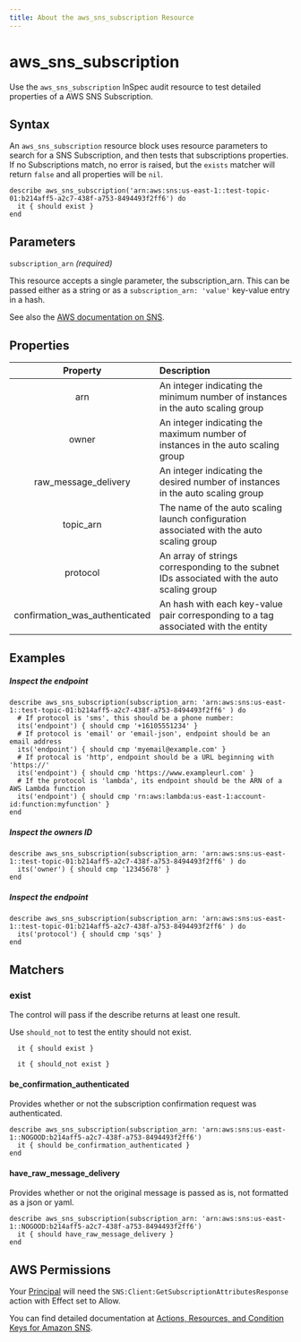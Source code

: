```yaml
---
title: About the aws_sns_subscription Resource
---
```


# aws_sns_subscription

Use the `aws_sns_subscription` InSpec audit resource to test detailed properties of a AWS SNS Subscription.

## Syntax

An `aws_sns_subscription` resource block uses resource parameters to search for a SNS Subscription, and then tests that subscriptions properties.  If no Subscriptions match, no error is raised, but the `exists` matcher will return `false` and all properties will be `nil`.

    describe aws_sns_subscription('arn:aws:sns:us-east-1::test-topic-01:b214aff5-a2c7-438f-a753-8494493f2ff6') do
      it { should exist }
    end

## Parameters

`subscription_arn` _(required)_

This resource accepts a single parameter, the subscription_arn. 
This can be passed either as a string or as a `subscription_arn: 'value'` key-value entry in a hash.

See also the [AWS documentation on SNS](https://docs.aws.amazon.com/sns/latest/dg/sns-getting-started.html).

## Properties

| Property | Description |
| :---: | :--- |
| arn | An integer indicating the minimum number of instances in the auto scaling group |
| owner | An integer indicating the maximum number of instances in the auto scaling group |
| raw_message_delivery | An integer indicating the desired  number of instances in the auto scaling group |
| topic_arn | The name of the auto scaling launch configuration associated with the auto scaling group |
| protocol | An array of strings corresponding to the subnet IDs associated with the auto scaling group |
| confirmation_was_authenticated | An hash with each key-value pair corresponding to a tag associated with the entity |

## Examples

##### Inspect the endpoint
    describe aws_sns_subscription(subscription_arn: 'arn:aws:sns:us-east-1::test-topic-01:b214aff5-a2c7-438f-a753-8494493f2ff6' ) do
      # If protocol is 'sms', this should be a phone number:
      its('endpoint') { should cmp '+16105551234' }
      # If protocol is 'email' or 'email-json', endpoint should be an email address
      its('endpoint') { should cmp 'myemail@example.com' }
      # If protocal is 'http', endpoint should be a URL beginning with 'https://'
      its('endpoint') { should cmp 'https://www.exampleurl.com' }
      # If the protocol is 'lambda', its endpoint should be the ARN of a AWS Lambda function
      its('endpoint') { should cmp 'rn:aws:lambda:us-east-1:account-id:function:myfunction' }
    end

##### Inspect the owners ID
    describe aws_sns_subscription(subscription_arn: 'arn:aws:sns:us-east-1::test-topic-01:b214aff5-a2c7-438f-a753-8494493f2ff6' ) do
      its('owner') { should cmp '12345678' }
    end

##### Inspect the endpoint
    describe aws_sns_subscription(subscription_arn: 'arn:aws:sns:us-east-1::test-topic-01:b214aff5-a2c7-438f-a753-8494493f2ff6' ) do
      its('protocol') { should cmp 'sqs' }
    end

## Matchers

### exist

The control will pass if the describe returns at least one result.

Use `should_not` to test the entity should not exist.

      it { should exist }

      it { should_not exist }

#### be_confirmation_authenticated

Provides whether or not the subscription confirmation request was authenticated.

    describe aws_sns_subscription(subscription_arn: 'arn:aws:sns:us-east-1::NOGOOD:b214aff5-a2c7-438f-a753-8494493f2ff6')
      it { should be_confirmation_authenticated }
    end

#### have_raw_message_delivery

Provides whether or not the original message is passed as is, not formatted as a json or yaml.

    describe aws_sns_subscription(subscription_arn: 'arn:aws:sns:us-east-1::NOGOOD:b214aff5-a2c7-438f-a753-8494493f2ff6')
      it { should have_raw_message_delivery }
    end
    
## AWS Permissions

Your [Principal](https://docs.aws.amazon.com/IAM/latest/UserGuide/intro-structure.html#intro-structure-principal) will need the `SNS:Client:GetSubscriptionAttributesResponse` action with Effect set to Allow.

You can find detailed documentation at [Actions, Resources, and Condition Keys for Amazon SNS](https://docs.aws.amazon.com/IAM/latest/UserGuide/list_amazonsns.html).
